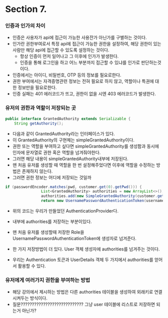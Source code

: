 # Section 7.

### 인증과 인가의 차이
- 인증은 사용자가 api에 접근이 가능한 사용잔가 아닌가를 구별하는 것이다.
- 인가란 권한부여로서 특정 api에 접근이 가능한 권한을 설정하여, 해당 권한이 있는 사람만 해당 api에 접근할 수 있도록 설정하는 것이다.
  - 항상 인증이 먼저 일어나고 그 이후에 인가가 발생한다.
  - 인증을 통해 로그인을 하고 어느 부분까지 접근할 수 있냐를 인가로 판단하는것이다.
- 인증에서는 아이디, 비밀번호, OTP 등의 정보를 필요로한다.
- 권한 부여에서는 자격증명관련 정보는 전혀 필요로 하지 않고, 역할이나 특권에 대한 정보만을 필요로한다.
- 인증 실패는 401 에러코드가 뜨고, 권한이 없을 시엔 403 에러코드가 발생한다.

### 유저의 권한과 역할이 저장되는 곳
```java
public interface GrantedAuthority extends Serializable {
    String getAuthority();
```
- 다음과 같이 GrantedAuthority라는 인터페이스가 있다.
- 이 GrantedAuthority의 구현체는 simpleGrantedAuthority이다.
- 권한 또는 역할을 부여하고 싶다면 simpleGrantedAuthority를 생성함과 동시에 인자에 문자열로 권한 혹은 역할을 넘겨줘야한다.
- 그러면 해당 내용이 simpleGrantedAuthority내부에 저장된다.
- 맨 처음 유저를 생성할 때 역할을 한 번 설정해주었다면 이후에 역할을 수정하는 방법은 존재하지 않는다.
- 그러면 권한 정보는 어디에 저장되는 것일까
``` java
if (passwordEncoder.matches(pwd, customer.get(0).getPwd())) {
                List<GrantedAuthority> authorities = new ArrayList<>();
                authorities.add(new SimpleGrantedAuthority(customer.get(0).getRole()));
                return new UsernamePasswordAuthenticationToken(username, pwd, authorities);
```
- 위의 코드는 우리가 만들었던 AuthenticationProvider다.
- 내부에 authorities를 저장하는 부분이있다.
- 맨 처음 유저를 생성할때 저장한 Role을 UsernamePasswordAuthenticationToken에 생성자로 넘겨준다.

- 한 가지 저장방법이 더 있다. User 객체 생성자에 authorities를 넘겨주는 것이다.
- 우리는 Authentication 토큰과 UserDetails 객체 두 가지에서 authorities를 얻어서 활용할 수 있다.

### 유저에게 여러가지 권한을 부여하는 방법
- 해당 강의에서 제시하는 방법은 다른 authorities 테이블을 생성하여 외래키로 연결시켜두는 방식이다.
- 질문???????????????????????????? 그냥 user 테이블에 리스트로 저장하면 되는거 아닌가?
